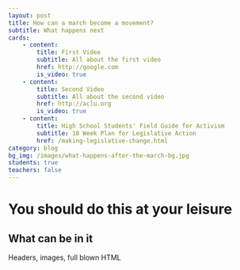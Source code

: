 ```yaml
---
layout: post
title: How can a march become a movement?
subtitle: What happens next
cards:
    - content:
        title: First Video
        subtitle: All about the first video
        href: http://google.com
        is_video: true
    - content:
        title: Second Video
        subtitle: All about the second video
        href: http://aclu.org
        is_video: true
    - content:
        title: High School Students' Field Guide for Activism
        subtitle: 10 Week Plan for Legislative Action
        href: /making-legislative-change.html
category: blog
bg_img: /images/what-happens-after-the-march-bg.jpg
students: true
teachers: false
---
```


You should do this at your leisure
==================================

## What can be in it

Headers, images, full blown HTML
